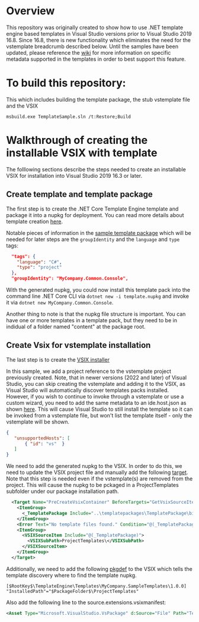 # Overview 

This repository was originally created to show how to use .NET template engine based templates in Visual Studio versions prior to Visual Studio 2019 16.8. Since 16.8, there is new functionality which eliminates the need for the vstemplate breadcrumb described below. Until the samples have been updated, please reference the [wiki](https://github.com/phenning/templateSamples/wiki) for more information on specific metadata supported in the templates in order to best support this feature.

# To build this repository:

This which includes building the template package, the stub vstemplate file and the VSIX

```msbuild.exe TemplateSample.sln /t:Restore;Build```


# Walkthrough of creating the installable VSIX with template

The folllowing sections describe the steps needed to create an installable VSIX for installation into Visual Studio 2019 16.3 or later. 

## Create template and template package

The first step is to create the .NET Core Template Engine template and package it into a nupkg for deployment. You can read more details about template creation [here](https://docs.microsoft.com/en-us/dotnet/core/tools/custom-templates). 

Notable pieces of information in the [sample template package](https://github.com/phenning/templateSamples/tree/master/templatepackages/TemplatePackage) which will be needed for later steps are the ```groupIdentity``` and the ```language``` and ```type``` tags:

```json
  "tags": {
    "language": "C#",
    "type": "project"
  }, 
  "groupIdentity": "MyCompany.Common.Console",
```
With the generated nupkg, you could now install this template pack into the command line .NET Core CLI via ```dotnet new -i template.nupkg``` and invoke it via ```dotnet new MyCompany.Common.Console```.

Another thing to note is that the nupkg file structure is important. You can have one or more templates in a template pack, but they need to be in indidual of a folder named "content" at the package root.

## Create Vsix for vstemplate installation

The last step is to create the [VSIX installer]((https://github.com/phenning/templateSamples/tree/master/vsix))

In this sample, we add a project reference to the vstemplate project previously created. Note, that in newer versions (2022 and later) of Visual Studio, you can skip creating the vstemplate and adding it to the VSIX, as Visual Studio will automatically discover templates packs installed. However, if you wish to continue to invoke through a vstemplate or use a custom wizard, you need to add the same metadata to an ide.host.json as shown [here](https://github.com/phenning/templateSamples/tree/master/templatepackages/templatepackages/TemplatePackage/content/MyCompany.Common.Console.CSharp/.template.config/ide.host.json). This will cause Visual Studio to still install the template so it can be invoked from a vstemplate file, but won't list the template itself - only the vstemplate will be shown.

```json
{
   "unsupportedHosts": [ 
       { "id": "vs"  } 
   ]
}
```

We need to add the generated nupkg to the VSIX. In order to do this, we need to update the VSIX project file and manually add the following [target](https://github.com/phenning/templateSamples/blob/3638ff51d04ae637591508e7c2848cbdb988e2e8/vsix/TemplateVsix.csproj#L73). Note that this step is needed even if the vstemplate(s) are removed from the project. This will cause the nupkg to be pckaged in a ProjectTemplates subfolder under our package installation path.

```xml
  <Target Name="PreCreateVsixContainer" BeforeTargets="GetVsixSourceItems">
    <ItemGroup>
      <_TemplatePackage Include="..\templatepackages\TemplatePackage\bin\$(Configuration)\MyCompany.SampleTemplates.*.nupkg" />
    </ItemGroup>
    <Error Text="No template files found." Condition="@(_TemplatePackage-&gt;Count()) == 0" />
    <ItemGroup>
      <VSIXSourceItem Include="@(_TemplatePackage)">
        <VSIXSubPath>ProjectTemplates\</VSIXSubPath>
      </VSIXSourceItem>
    </ItemGroup>
  </Target>
```

Additionally, we need to add the following [pkgdef](https://github.com/phenning/templateSamples/blob/master/vsix/Templates.pkgdef) to the VSIX which tells the template discovery where to find the template nupkg.

```pkgdef
[$RootKey$\TemplateEngine\Templates\MyCompany.SampleTemplates\1.0.0]
"InstalledPath"="$PackageFolder$\ProjectTemplates"
```

Also add the following line to the source.extensions.vsixmanifest:
```xml
<Asset Type="Microsoft.VisualStudio.VsPackage" d:Source="File" Path="Templates.pkgdef" />
```

